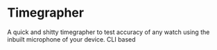 # Timegrapher
A quick and shitty timegrapher to test accuracy of any watch using the inbuilt microphone of your device. CLI based
